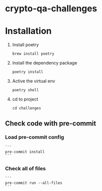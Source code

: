 # crypto-qa-challenges

# Installation
1. Install poetry
    ```
    brew install poetry
    ```
2.  Install the dependency package
    ```
    poetry install
    ```
3. Active the virtual env
    ```
    poetry shell
    ```
4. cd to project
    ```
    cd challenges
    ```

## Check code with pre-commit
### Load pre-commit config
    ```
    pre-commit install
    ```
### Check all of files
    ```
    pre-commit run --all-files
    ```

